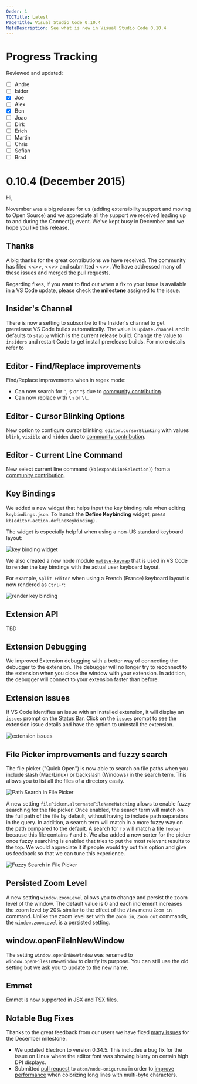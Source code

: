 ```yaml
---
Order: 1
TOCTitle: Latest
PageTitle: Visual Studio Code 0.10.4
MetaDescription: See what is new in Visual Studio Code 0.10.4
---
```


# Progress Tracking
Reviewed and updated:

- [ ] Andre
- [ ] Isidor
- [x] Joe
- [ ] Alex
- [x] Ben
- [ ] Joao
- [ ] Dirk
- [ ] Erich
- [ ] Martin
- [ ] Chris
- [ ] Sofian
- [ ] Brad

# 0.10.4 (December 2015)


Hi,

November was a big release for us (adding extensibility support and moving to Open Source) and we appreciate all the support we received leading up to and during the Connect(); event.  We've kept busy in December and we hope you like this release.

## Thanks
A big thanks for the great contributions we have received. The community has filed <<<feature requests>>>, <<<bugs>>> and submitted <<<pull requests>>>. We have addressed many of these issues and merged the pull requests.

Regarding fixes, if you want to find out when a fix to your issue is available in a VS Code update, please check the **milestone** assigned to the issue. 

## Insider's Channel

There is now a setting to subscribe to the Insider's channel to get prerelease VS Code builds automatically. The value is `update.channel` and it defaults to `stable` which is the current release build.  Change the value to `insiders` and restart Code to get install prerelease builds. For more details refer to 

## Editor - Find/Replace improvements

Find/Replace improvements when in regex mode:

* Can now search for `^`, `$` or `^$` due to [community contribution](https://github.com/Microsoft/vscode/pull/314).
* Can now replace with `\n` or `\t`.

## Editor - Cursor Blinking Options

New option to configure cursor blinking: `editor.cursorBlinking` with values `blink`, `visible` and `hidden` due to [community contribution](https://github.com/Microsoft/vscode/pull/500).

## Editor - Current Line Command

New select current line command (`kb(expandLineSelection)`) from a [community contribution](https://github.com/Microsoft/vscode/pull/961).

## Key Bindings

We added a new widget that helps input the key binding rule when editing `keybindings.json`. To launch the **Define Keybinding** widget, press `kb(editor.action.defineKeybinding)`.

The widget is especially helpful when using a non-US standard keyboard layout:

![key binding widget](images/December/key-binding-widget.png)

We also created a new node module [`native-keymap`](https://www.npmjs.com/package/native-keymap) that is used in VS Code to render the key bindings with the actual user keyboard layout.

For example, `Split Editor` when using a French (France) keyboard layout is now rendered as `Ctrl+*`:

![render key binding](images/December/render-key-binding.png)

## Extension API
TBD

## Extension Debugging

We improved Extension debugging with a better way of connecting the debugger to the extension. The debugger will no longer try to reconnect to the extension when you close the window with your extension. In addition, the debugger will connect to your extension faster than before.

## Extension Issues

If VS Code identifies an issue with an installed extension, it will display an `issues` prompt on the Status Bar.  Click on the `issues` prompt to see the extension issue details and have the option to uninstall the extension.

![extension issues](images/December/extension-issues.png)

## File Picker improvements and fuzzy search

The file picker ("Quick Open") is now able to search on file paths when you include slash (Mac/Linux) or backslash (Windows) in the search term. This allows you to list all the files of a directory easily.

![Path Search in File Picker](images/December/path-search.png)

A new setting `filePicker.alternateFileNameMatching` allows to enable fuzzy searching for the file picker. Once enabled, the search term will match on the full path of the file by default, without having to include path separators in the query.
In addition, a search term will match in a more fuzzy way on the path compared to the default. A search for `fb` will match a file `foobar` because this file contains `f` and `b`. We also added a new sorter for the picker once fuzzy searching is enabled that tries to put the most relevant results to the top. We would appreciate it if people would try out this option and give us feedback so that we can tune this experience.

![Fuzzy Search in File Picker](images/December/fuzzy-search.png)

## Persisted Zoom Level

A new setting `window.zoomLevel` allows you to change and persist the zoom level of the window. The default value is 0 and each increment increases the zoom level by 20% similar to the effect of the `View` menu `Zoom in` command.  Unlike the zoom level set with the `Zoom in`, `Zoom out` commands, the `window.zoomLevel` is a persisted setting.

## window.openFileInNewWindow

The setting `window.openInNewWindow` was renamed to `window.openFilesInNewWindow` to clarify its purpose. You can still use the old setting but we ask you to update to the new name.

## Emmet

Emmet is now supported in JSX and TSX files.

## Notable Bug Fixes

Thanks to the great feedback from our users we have fixed [many issues](https://github.com/Microsoft/vscode/issues?q=is%3Aissue+milestone%3A%22Dec+2015%22+is%3Aclosed) for the December milestone. 

* We updated Electron to version 0.34.5.  This includes a bug fix for the issue on Linux where the editor font was showing blurry on certain high DPI displays.
* Submitted [pull request](https://github.com/atom/node-oniguruma/pull/46) to `atom/node-oniguruma` in order to [improve performance](https://github.com/Microsoft/vscode/issues/94) when colorizing long lines with multi-byte characters.
 
